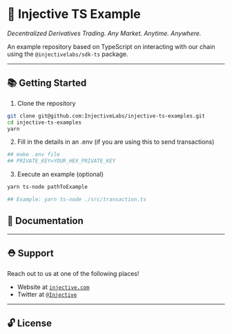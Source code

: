 # 🌟 Injective TS Example

_Decentralized Derivatives Trading. Any Market. Anytime. Anywhere._

An example repository based on TypeScript on interacting with our chain using the `@injectivelabs/sdk-ts` package.

---

## 📚 Getting Started

1. Clone the repository

```bash
git clone git@github.com:InjectiveLabs/injective-ts-examples.git
cd injective-ts-examples
yarn
```

2. Fill in the details in an .env (if you are using this to send transactions)

```bash
## make .env file
## PRIVATE_KEY=YOUR_HEX_PRIVATE_KEY
```

3. Execute an example (optional)

```bash
yarn ts-node pathToExample

## Example: yarn ts-node ./src/transaction.ts
```

## 📖 Documentation

---

## ⛑ Support

Reach out to us at one of the following places!

- Website at <a href="https://injective.com" target="_blank">`injective.com`</a>
- Twitter at <a href="https://twitter.com/Injective_" target="_blank">`@Injective`</a>

---

## 🔓 License
